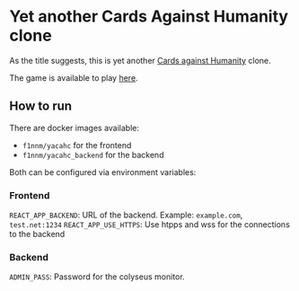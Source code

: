 # Yet another Cards Against Humanity clone

As the title suggests, this is yet another [Cards against Humanity](https://cardsagainsthumanity.com/) clone.

The game is available to play [here](https://cah.mfinn.de).

## How to run

There are docker images available:
- `f1nnm/yacahc` for the frontend
- `f1nnm/yacahc_backend` for the backend

Both can be configured via environment variables:

### Frontend
`REACT_APP_BACKEND`: URL of the backend. Example: `example.com`, `test.net:1234`
`REACT_APP_USE_HTTPS`: Use htpps and wss for the connections to the backend

### Backend
`ADMIN_PASS`: Password for the colyseus monitor.
